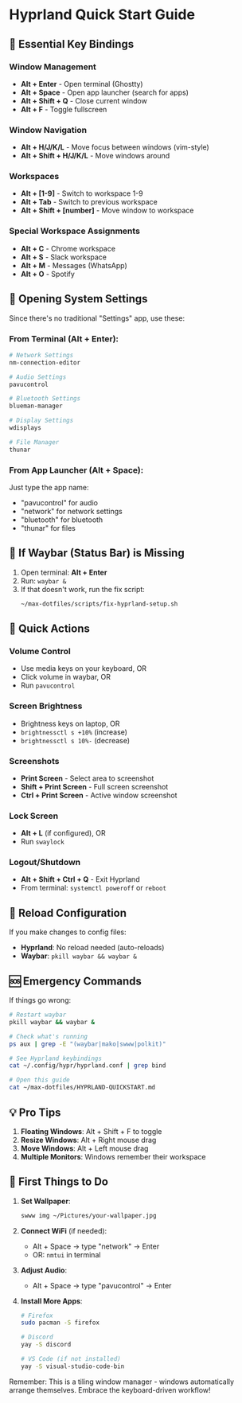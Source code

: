 # Hyprland Quick Start Guide

## 🚨 Essential Key Bindings

### Window Management
- **Alt + Enter** - Open terminal (Ghostty)
- **Alt + Space** - Open app launcher (search for apps)
- **Alt + Shift + Q** - Close current window
- **Alt + F** - Toggle fullscreen

### Window Navigation
- **Alt + H/J/K/L** - Move focus between windows (vim-style)
- **Alt + Shift + H/J/K/L** - Move windows around

### Workspaces
- **Alt + [1-9]** - Switch to workspace 1-9
- **Alt + Tab** - Switch to previous workspace
- **Alt + Shift + [number]** - Move window to workspace

### Special Workspace Assignments
- **Alt + C** - Chrome workspace
- **Alt + S** - Slack workspace
- **Alt + M** - Messages (WhatsApp)
- **Alt + O** - Spotify

## 🔧 Opening System Settings

Since there's no traditional "Settings" app, use these:

### From Terminal (Alt + Enter):
```bash
# Network Settings
nm-connection-editor

# Audio Settings
pavucontrol

# Bluetooth Settings
blueman-manager

# Display Settings
wdisplays

# File Manager
thunar
```

### From App Launcher (Alt + Space):
Just type the app name:
- "pavucontrol" for audio
- "network" for network settings
- "bluetooth" for bluetooth
- "thunar" for files

## 🚨 If Waybar (Status Bar) is Missing

1. Open terminal: **Alt + Enter**
2. Run: `waybar &`
3. If that doesn't work, run the fix script:
   ```bash
   ~/max-dotfiles/scripts/fix-hyprland-setup.sh
   ```

## 📱 Quick Actions

### Volume Control
- Use media keys on your keyboard, OR
- Click volume in waybar, OR
- Run `pavucontrol`

### Screen Brightness
- Brightness keys on laptop, OR
- `brightnessctl s +10%` (increase)
- `brightnessctl s 10%-` (decrease)

### Screenshots
- **Print Screen** - Select area to screenshot
- **Shift + Print Screen** - Full screen screenshot
- **Ctrl + Print Screen** - Active window screenshot

### Lock Screen
- **Alt + L** (if configured), OR
- Run `swaylock`

### Logout/Shutdown
- **Alt + Shift + Ctrl + Q** - Exit Hyprland
- From terminal: `systemctl poweroff` or `reboot`

## 🔄 Reload Configuration

If you make changes to config files:
- **Hyprland**: No reload needed (auto-reloads)
- **Waybar**: `pkill waybar && waybar &`

## 🆘 Emergency Commands

If things go wrong:

```bash
# Restart waybar
pkill waybar && waybar &

# Check what's running
ps aux | grep -E "(waybar|mako|swww|polkit)"

# See Hyprland keybindings
cat ~/.config/hypr/hyprland.conf | grep bind

# Open this guide
cat ~/max-dotfiles/HYPRLAND-QUICKSTART.md
```

## 💡 Pro Tips

1. **Floating Windows**: Alt + Shift + F to toggle
2. **Resize Windows**: Alt + Right mouse drag
3. **Move Windows**: Alt + Left mouse drag
4. **Multiple Monitors**: Windows remember their workspace

## 🎯 First Things to Do

1. **Set Wallpaper**:
   ```bash
   swww img ~/Pictures/your-wallpaper.jpg
   ```

2. **Connect WiFi** (if needed):
   - Alt + Space → type "network" → Enter
   - OR: `nmtui` in terminal

3. **Adjust Audio**:
   - Alt + Space → type "pavucontrol" → Enter

4. **Install More Apps**:
   ```bash
   # Firefox
   sudo pacman -S firefox
   
   # Discord
   yay -S discord
   
   # VS Code (if not installed)
   yay -S visual-studio-code-bin
   ```

Remember: This is a tiling window manager - windows automatically arrange themselves. Embrace the keyboard-driven workflow!